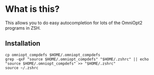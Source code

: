 # What is this?

This allows you to do easy autocompletion for lots of the OmniOpt2 programs in ZSH.

## Installation

```
cp omniopt_compdefs $HOME/.omniopt_compdefs
grep -qxF "source $HOME/.omniopt_compdefs" "$HOME/.zshrc" || echo "source $HOME/.omniopt_compdefs" >> "$HOME/.zshrc"
source ~/.zshrc
```
